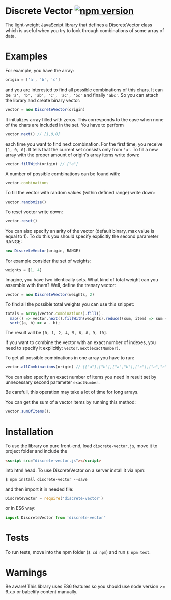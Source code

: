 # Discrete Vector [![npm version](https://badge.fury.io/js/discrete-vector.svg)](https://badge.fury.io/js/discrete-vector) 

The light-weight JavaScript library that defines a DiscreteVector class
which is useful when you try to look through combinations of some array of data.

# Examples

For example, you have the array:
``` javascript
origin = ['a', 'b', 'c']
```
and you are interested to find all possible combinations of this chars.
It can be `'a', 'b', 'ab', 'c', 'ac', 'bc'` and finally `'abc'`.
So you can attach the library and create binary vector:
``` javascript
vector = new DiscreteVector(origin)
```
It initializes array filled with zeros.
This corresponds to the case when none of the chars are included in the set.
You have to perform
``` javascript
vector.next() // [1,0,0]
```
each time you want to find next combination.
For the first time, you receive `[1, 0, 0]`.
It tells that the current set consists only from `'a'`.
To fill a new array with the proper amount of origin's array items write down:
``` javascript
vector.fillWith(origin) // ["a"]
```

A number of possible combinations can be found with:
``` javascript
vector.combinations
```
To fill the vector with random values (within defined range) write down:
``` javascript
vector.randomize()
```
To reset vector write down:
``` javascript
vector.reset()
```

You can also specify an arity of the vector (default binary, max value is equal to 1).
To do this you should specify explicitly the second parameter RANGE:
``` javascript
new DiscreteVector(origin, RANGE)
```
For example consider the set of weights:
``` javascript
weights = [1, 4]
```
Imagine, you have two identically sets.
What kind of total weight can you assemble with them?
Well, define the trenary vector:
``` javascript
vector = new DiscreteVector(weights, 2)
```
To find all the possible total weights you can use this snippet:
``` javascript
totals = Array(vector.combinations).fill().
  map(() => vector.next().fillWith(weights).reduce((sum, item) => sum + item, 0)).
  sort((a, b) => a - b);
```
The result will be `[0, 1, 2, 4, 5, 6, 8, 9, 10]`.

If you want to combine the vector with an exact number of indexes, you need to specify it explicitly: `vector.next(exactNumber)`.

To get all possible combinations in one array you have to run:
``` javascript
vector.allCombinations(origin) // [["a"],["b"],["a","b"],["c"],["a","c"],["b","c"],["a","b","c"],[]]
```
You can also specify an exact number of items you need in result set by unnecessary second parameter `exactNumber`.

Be carefull, this operation may take a lot of time for long arrays.

You can get the sum of a vector items by running this method:
``` javascript
vector.sumOfItems();
```


# Installation

To use the library on pure front-end, load `discrete-vector.js`,
move it to project folder and include the
``` html
<script src="discrete-vector.js"></script>
```
into html head.
To use DiscreteVector on a server install it via npm:
```
$ npm install discrete-vector --save
```
and then import it in needed file:
``` javascript
DiscreteVector = require('discrete-vector')
```
or in ES6 way:
``` javascript
import DiscreteVector from 'discrete-vector'
```

# Tests

To run tests, move into the npm folder (`$ cd npm`) and run `$ npm test`.

# Warnings

Be aware! This library uses ES6 features so you should use node version >= 6.x.x or babelify content manually.
